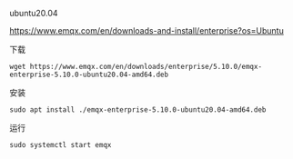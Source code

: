 ubuntu20.04

https://www.emqx.com/en/downloads-and-install/enterprise?os=Ubuntu

下载
```
wget https://www.emqx.com/en/downloads/enterprise/5.10.0/emqx-enterprise-5.10.0-ubuntu20.04-amd64.deb
```

安装
```
sudo apt install ./emqx-enterprise-5.10.0-ubuntu20.04-amd64.deb
```

运行
```
sudo systemctl start emqx
```